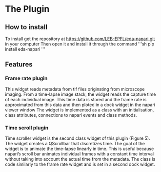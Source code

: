 # The Plugin

## How to install

To install get the repository at https://github.com/LEB-EPFL/eda-napari.git in your computer
Then open it and install it through the command
'''sh
pip install eda-napari
'''


## Features

### Frame rate plugin

This widget reads metadata from tif files originating from microscope imaging. From a time-lapse image stack, the widget reads the capture time of each individual image. This time data is stored and the frame rate is approximated from this data and then ploted in a dock widget in the napari viewer window The widget is implemented as a class with an initialisation, class attributes, connections to napari events and class methods.

### Time scroll plugin

Time scroller widget is the second class widget of this plugin (Figure 5). The widget creates a QScrollbar that discretizes time. The goal of the widget is to animate the time-lapse linearly in time. This is useful because napari’s scroll bar animates individual frames with a constant time interval without taking into account the actual time from the metadata. The class is code similarly to the frame rate widget and is set in a second dock widget.